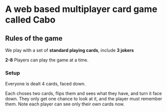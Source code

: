 # A web based multiplayer card game called Cabo


## Rules of the game

We play with a set of **standard playing cards**, include **3 jokers**

**2-8** Players can play the game at a time.

### Setup

Everyone is dealt 4 cards, faced down.

Each choses two cards, flips them and sees what they have, and turn it face down. They only get one chance to look at it, and the player must remember them.
Note each player can see only their own cards now.

